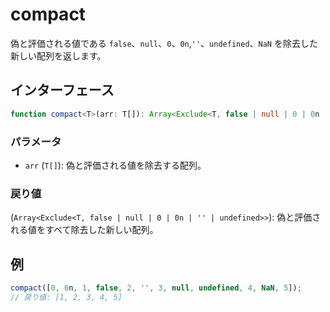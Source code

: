 # compact

偽と評価される値である `false`、`null`、`0`、`0n`,`''`、`undefined`、`NaN` を除去した新しい配列を返します。

## インターフェース

```typescript
function compact<T>(arr: T[]): Array<Exclude<T, false | null | 0 | 0n | '' | undefined>>;
```

### パラメータ

- `arr` (`T[]`): 偽と評価される値を除去する配列。

### 戻り値

(`Array<Exclude<T, false | null | 0 | 0n | '' | undefined>>`): 偽と評価される値をすべて除去した新しい配列。

## 例

```typescript
compact([0, 0n, 1, false, 2, '', 3, null, undefined, 4, NaN, 5]);
// 戻り値: [1, 2, 3, 4, 5]
```
